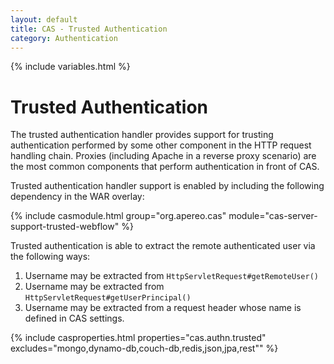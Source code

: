 ```yaml
---
layout: default
title: CAS - Trusted Authentication
category: Authentication
---
```

{% include variables.html %}

# Trusted Authentication

The trusted authentication handler provides support for trusting authentication performed by some other component
in the HTTP request handling chain. Proxies (including Apache in a reverse proxy scenario) are the most common
components that perform authentication in front of CAS.

Trusted authentication handler support is enabled by including the following dependency in the WAR overlay:

{% include casmodule.html group="org.apereo.cas" module="cas-server-support-trusted-webflow" %}

Trusted authentication is able to extract the remote authenticated user via the following ways:

1. Username may be extracted from `HttpServletRequest#getRemoteUser()`
2. Username may be extracted from `HttpServletRequest#getUserPrincipal()`
3. Username may be extracted from a request header whose name is defined in CAS settings.

{% include casproperties.html 
properties="cas.authn.trusted" 
excludes="mongo,dynamo-db,couch-db,redis,json,jpa,rest"" %}
